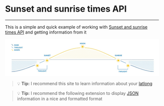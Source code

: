 # Sunset and sunrise times API
---
This is a simple and quick example of working with [Sunset and sunrise times API](https://sunrise-sunset.org/api) and getting information from it 

![Sunset and sunrise times](Sunset%20and%20sunrise%20times.jpg)

> :bulb: **Tip:** I recommend this site to learn information about your [latlong](https://www.latlong.net/)


> :bulb: **Tip:** I recommend the following extension to display [JSON](https://chrome.google.com/webstore/detail/json-viewer-pro/eifflpmocdbdmepbjaopkkhbfmdgijcc/related) information in a nice and formatted format



